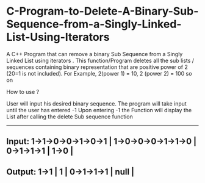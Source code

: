 # C-Program-to-Delete-A-Binary-Sub-Sequence-from-a-Singly-Linked-List-Using-Iterators
A C++ Program that can remove a binary Sub Sequence from a Singly Linked List using iterators .
This function/Program deletes all the sub lists / sequences containing binary representation that 
are positive power of 2 (20=1 is not included). For Example, 2(power 1) = 10, 2 (power 2)  = 100 so on

How to use ? 

User will input his desired binary sequence.
The program will take input until the user has entered -1 
Upon entering -1 the Function will display the List after calling the delete Sub sequence function 

----------------------------------------------------------------------------------
Input: 1->1->0->0->1->0->1  |   1->0->0->0->1->1->0    |   0->1->1->1   |    1->0 |
-----------------------------------------------------------------------------------
Output: 1->1                |    1                     |   0->1->1->1   |    null |
-----------------------------------------------------------------------------------
